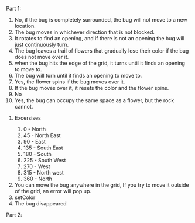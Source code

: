 <!DOCTYPE html>
<html>

Part 1:
<ol>
<li>No, if the bug is completely surrounded, the bug will not move to a new location.</li>
<li>The bug moves in whichever direction that is not blocked.</li>
<li>It rotates to find an opening, and if there is not an opening the bug will just continuously turn.</li>
<li>The bug leaves a trail of flowers that gradually lose their color if the bug does not move over it.</li>
<li>when the bug hits the edge of the grid, it turns until it finds an opening to move to.</li>
<li>The bug will turn until it finds an opening to move to.</li>
<li>Yes, the flower spins if the bug moves over it.</li>
<li>If the bug moves over it, it resets the color and the flower spins.</li>
<li>No</li>
<li>Yes, the bug can occupy the same space as a flower, but the rock cannot.</li>
</ol>

<ol>
<li>Excersises</li>
<ol>
  <li>0 - North</li>
  <li>45 - North East</li>
  <li>90 - East</li>
  <li>135 - South East</li>
  <li>180 - South</li>
  <li>225 - South West</li>
  <li>270 - West</li>
  <li>315 - North west</li>
  <li>360 - North</li>
</ol>
<li>You can move the bug anywhere in the grid, If you try to move it outside of the grid, an error will pop up.</li>
<li>setColor</li>
<li>The bug disappeared</li>
</ol>
Part 2:

</html>
